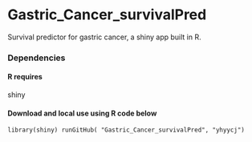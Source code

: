 # Gastric_Cancer_survivalPred
Survival predictor for gastric cancer, a shiny app built in R.

### Dependencies
#### R requires
shiny

#### Download and local use using R code below
`library(shiny)
runGitHub( "Gastric_Cancer_survivalPred", "yhyycj")`
